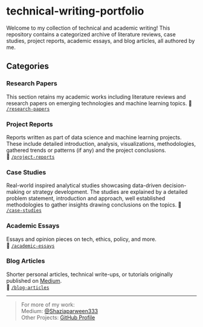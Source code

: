 # technical-writing-portfolio

Welcome to my collection of technical and academic writing! This repository contains a categorized archive of literature reviews, case studies, project reports, academic essays, and blog articles, all authored by me.

## Categories

### Research Papers
This section retains my academic works including literature reviews and research papers on emerging technologies and machine learning topics. 
📁 [`/research-papers`](./research-papers)

### Project Reports
Reports written as part of data science and machine learning projects. These include detailed introduction, analysis, visualizations, methodologies, gathered trends or patterns (if any) and the project conclusions.  
📁 [`/project-reports`](./project-reports)

### Case Studies
Real-world inspired analytical studies showcasing data-driven decision-making or strategy development. The studies are explained by a detailed problem statement, introduction and approach, well established methodologies to gather insights drawing conclusions on the topics. 
📁 [`/case-studies`](./case-studies)

### Academic Essays
Essays and opinion pieces on tech, ethics, policy, and more.  
📁 [`/academic-essays`](./academic-essays)

### Blog Articles
Shorter personal articles, technical write-ups, or tutorials originally published on [Medium](https://medium.com/@yourusername).  
📁 [`/blog-articles`](./blog-articles)

---

> For more of my work:  
>  Medium: [@Shaziaparween333](https://medium.com/@shaziaparween333)  
>  Other Projects: [GitHub Profile](https://github.com/shazia-if)
